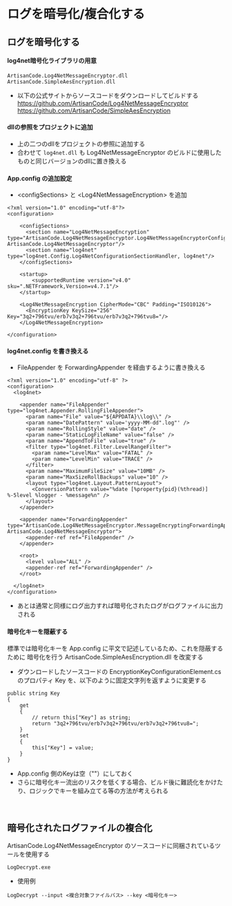 # ログを暗号化/複合化する

## ログを暗号化する

#### log4net暗号化ライブラリの用意
```
ArtisanCode.Log4NetMessageEncryptor.dll
ArtisanCode.SimpleAesEncryption.dll
```
- 以下の公式サイトからソースコードをダウンロードしてビルドする
    https://github.com/ArtisanCode/Log4NetMessageEncryptor
    https://github.com/ArtisanCode/SimpleAesEncryption 

#### dllの参照をプロジェクトに追加
- 上の二つのdllをプロジェクトの参照に追加する
- 合わせて `log4net.dll` も Log4NetMessageEncryptor のビルドに使用したものと同じバージョンのdllに置き換える

#### App.config の追加設定
 - \<configSections> と \<Log4NetMessageEncryption> を追加
```
<?xml version="1.0" encoding="utf-8"?>
<configuration>
    
    <configSections>
      <section name="Log4NetMessageEncryption" type="ArtisanCode.Log4NetMessageEncryptor.Log4NetMessageEncryptorConfiguration, ArtisanCode.Log4NetMessageEncryptor"/>
      <section name="log4net" type="log4net.Config.Log4NetConfigurationSectionHandler, log4net"/>
    </configSections>
    
    <startup> 
        <supportedRuntime version="v4.0" sku=".NETFramework,Version=v4.7.1"/>
    </startup>

    <Log4NetMessageEncryption CipherMode="CBC" Padding="ISO10126">
      <EncryptionKey KeySize="256" Key="3q2+796tvu/erb7v3q2+796tvu/erb7v3q2+796tvu8="/>
    </Log4NetMessageEncryption>

</configuration>
```

#### log4net.config を書き換える
- FileAppender を ForwardingAppender を経由するように書き換える
```
<?xml version="1.0" encoding="utf-8" ?>
<configuration>
  <log4net>

    <appender name="FileAppender" type="log4net.Appender.RollingFileAppender">
      <param name="File" value="${APPDATA}\\log\\" />
      <param name="DatePattern" value='yyyy-MM-dd".log"' />
      <param name="RollingStyle" value="date" />
      <param name="StaticLogFileName" value="false" />
      <param name="AppendToFile" value="true" />
      <filter type="log4net.Filter.LevelRangeFilter">
        <param name="LevelMax" value="FATAL" />
        <param name="LevelMin" value="TRACE" />
      </filter>
      <param name="MaximumFileSize" value="10MB" />
      <param name="MaxSizeRollBackups" value="10" />
      <layout type="log4net.Layout.PatternLayout">
        <ConversionPattern value="%date [%property{pid}(%thread)] %-5level %logger - %message%n" />
      </layout>
    </appender>

    <appender name="ForwardingAppender" type="ArtisanCode.Log4NetMessageEncryptor.MessageEncryptingForwardingAppender, ArtisanCode.Log4NetMessageEncryptor">
      <appender-ref ref="FileAppender" />
    </appender>

    <root>
      <level value="ALL" />
      <appender-ref ref="ForwardingAppender" />
    </root>

  </log4net>
</configuration>
```

- あとは通常と同様にログ出力すれば暗号化されたログがログファイルに出力される

#### 暗号化キーを隠蔽する
標準では暗号化キーを App.config に平文で記述しているため、これを隠蔽するために
暗号化を行う ArtisanCode.SimpleAesEncryption.dll を改変する
- ダウンロードしたソースコードの EncryptionKeyConfigurationElement.cs のプロパティ Key を、以下のように固定文字列を返すように変更する
```
public string Key
{
    get
    {
        // return this["Key"] as string;
        return "3q2+796tvu/erb7v3q2+796tvu/erb7v3q2+796tvu8=";
    }
    set
    {
        this["Key"] = value;
    }
}
```
- App.config 側のKeyは空（""）にしておく
- さらに暗号化キー流出のリスクを低くする場合、ビルド後に難読化をかけたり、ロジックでキーを組み立てる等の方法が考えられる

<br/>

## 暗号化されたログファイルの複合化

ArtisanCode.Log4NetMessageEncryptor のソースコードに同梱されているツールを使用する
```
LogDecrypt.exe
```
- 使用例
```
LogDecrypt --input <複合対象ファイルパス> --key <暗号化キー> 
```